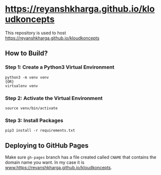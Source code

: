 # https://reyanshkharga.github.io/kloudkoncepts

This repository is used to host https://reyanshkharga.github.io/kloudkoncepts

## How to Build?

### Step 1: Create a Python3 Virtual Environment

```
python3 -m venv venv
{OR}
virtualenv venv
```

### Step 2: Activate the Virtual Environment

```
source venv/bin/activate
```

### Step 3: Install Packages

```
pip3 install -r requirements.txt
```

## Deploying to GitHub Pages

Make sure `gh-pages` branch has a file created called `CNAME` that contains the domain name you want. In my case it is www.https://reyanshkharga.github.io/kloudkoncepts.

